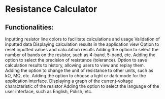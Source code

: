 # Resistance Calculator
<h2>Functionalities:</h2>
    Inputting resistor line colors to facilitate calculations and usage
    Validation of inputted data
    Displaying calculation results in the application view
    Option to reset inputted values and calculation results
    Adding the option to select the number of bands on the resistor, such as 4-band, 5-band, etc.
    Adding the option to select the precision of resistance (tolerance).
    Option to save calculation results to history, allowing users to view and replay them.
    Adding the option to change the unit of resistance to other units, such as kΩ, MΩ, etc.
    Adding the option to choose a light or dark mode for the application interface.
    Displaying a graph of the current-voltage characteristic of the resistor
    Adding the option to select the language of the user interface, such as English, Polish, etc.
